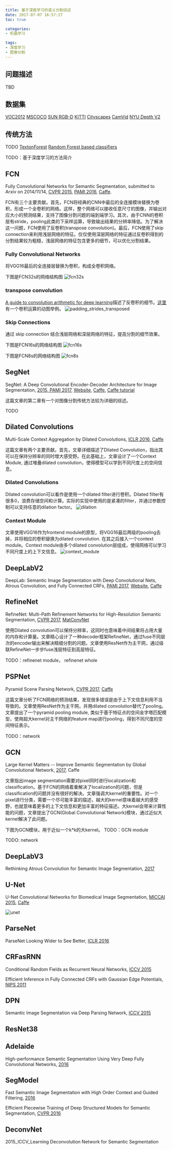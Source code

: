 ```yaml
---
title: 基于深度学习的语义分割综述
date: 2017-07-07 16:57:27
toc: true

categories:
- 机器学习

tags:
- 深度学习
- 图像分割
---
```


## 问题描述
TBD

## 数据集
[VOC2012](http://host.robots.ox.ac.uk/pascal/VOC/voc2012/)
[MSCOCO](http://mscoco.org/)
[SUN RGB-D](http://rgbd.cs.princeton.edu/)
[KITTI](http://www.cvlibs.net/datasets/kitti/)
[Cityscapes](https://www.cityscapes-dataset.com/)
[CamVid](http://mi.eng.cam.ac.uk/research/projects/VideoRec/CamVid/)
[NYU Depth V2](http://cs.nyu.edu/~silberman/datasets/nyu_depth_v2.html)

## 传统方法
TODO
[TextonForest](http://mi.eng.cam.ac.uk/~cipolla/publications/inproceedings/2008-CVPR-semantic-texton-forests.pdf)
[Random Forest based classifiers](http://www.cse.chalmers.se/edu/year/2011/course/TDA361/Advanced%20Computer%20Graphics/BodyPartRecognition.pdf)

TODO：基于深度学习的方法简介

## FCN
Fully Convolutional Networks for Semantic Segmentation, submitted to Arxiv on 2014/11/14, [CVPR 2015](https://arxiv.org/abs/1411.4038), [PAMI 2016](https://arxiv.org/abs/1605.06211), [Caffe](https://github.com/shelhamer/fcn.berkeleyvision.org).

FCN有三个主要贡献。首先，FCN将经典的CNN中最后的全连接模块替换为卷积，形成一个全卷积的网络。这样，整个网络可以接收任意尺寸的图像，并输出对应大小的预测结果，支持了图像分割问题的端到端学习。其次，由于CNN的卷积层有stride，pooling此类的下采样运算，导致输出结果的分辨率降低。为了解决这一问题，FCN使用了反卷积(transpose convolution)。最后，FCN使用了skip connection来利用浅层网络的特征。仅仅使用深层网络的特征通过反卷积得到的分割结果较为粗糙，浅层网络的特征包含更多的细节，可以优化分割结果。

### Fully Convolutional Networks
将VGG16最后的全连接层替换为卷积，构成全卷积网络。

下图是FCN32s的网络结构图
![fcn32s](/content/images/2017/7/fcn32s.png)

### transpose convolution
[A guide to convolution arithmetic for deep learning](https://arxiv.org/abs/1603.07285)描述了反卷积的细节。[这里](https://github.com/vdumoulin/conv_arithmetic)有一个卷积运算的动图举例。
![padding_strides_transposed](/content/images/2017/7/padding_strides_transposed.gif)

### Skip Connections
通过 skip connection 结合浅层网络和深层网络的特征，提高分割的细节效果。

下图是FCN16s的网络结构图
![fcn16s](/content/images/2017/7/fcn16s.png)

下图是FCN8s的网络结构图
![fcn8s](/content/images/2017/7/fcn8s.png)

## SegNet
SegNet: A Deep Convolutional Encoder-Decoder Architecture for Image Segmentation, [2015, PAMI 2017](https://arxiv.org/abs/1511.00561), [Website](http://mi.eng.cam.ac.uk/projects/segnet/), [Caffe](https://github.com/alexgkendall/caffe-segnet), [Caffe tutorial](https://github.com/alexgkendall/SegNet-Tutorial)

这篇文章的第二章有一个对图像分割传统方法较为详细的综述。

TODO


## Dilated Convolutions
Multi-Scale Context Aggregation by Dilated Convolutions, [ICLR 2016](https://arxiv.org/abs/1511.07122), [Caffe](https://github.com/fyu/dilation)

这篇文章有两个主要贡献。首先，文章详细描述了Dilated Convolution，指出其可以在保持分辨率的同时增大感受野。在此基础上，文章设计了一个Context Module, 通过堆叠dilated convolution，使得模型可以学到不同尺度上的空间信息。

### Dilated Convolutions
Dilated convolution可以看作是使用一个dilated filter进行卷积。Dilated filter有很多0，浪费存储空间和计算。实际的实现中使用的是紧凑的filter，并通过参数控制可以支持任意的dilation factor。
![dilation](/content/images/2017/7/dilation.gif)

### Context Module
文章使用VGG16作为frontend module的原型，将VGG16最后两级的pooling去掉，并将相应的卷积替换为dilated convolution. 在其之后接入一个context module。Context module由多个dilated convolution层组成，使得网络可以学习不同尺度上的上下文信息。
![context_module](/content/images/2017/7/context_module.png)

## DeepLabV2
DeepLab: Semantic Image Segmentation with Deep Convolutional Nets, Atrous Convolution, and Fully Connected CRFs, [PAMI 2017](https://arxiv.org/abs/1606.00915), [Website](http://liangchiehchen.com/projects/DeepLab.html), [Caffe](https://bitbucket.org/aquariusjay/deeplab-public-ver2)



## RefineNet
RefineNet: Multi-Path Refinement Networks for High-Resolution Semantic Segmentation, [CVPR 2017](https://arxiv.org/abs/1611.06612), [MatConvNet](https://github.com/guosheng/refinenet)

使用Dilated convolution可以保持分辨率，这同时也意味着中间结果将占用大量的内存和计算量。文章精心设计了一种decoder框架RefineNet，通过fuse不同层次的encoder输出来解决精细分割的问题。文章使用ResNet作为主干网，通过级联RefineNet一步步fuse浅层特征到高层特征。

TODO：refinenet module， refinenet whole

## PSPNet
Pyramid Scene Parsing Network, [CVPR 2017](https://arxiv.org/abs/1612.01105), [Caffe](https://github.com/hszhao/PSPNet)

这篇文章分析了FCN网络的预测结果，发现很多错误是由于上下文信息利用不当导致的。文章使用ResNet作为主干网，并用dilated convolution替代了pooling。文章提出了一个pyramid pooling module, 类似于基于特征点的空间金字塔匹配模型，使用超大kernel对主干网络的feature map进行pooling，得到不同尺度的空间特征表示。

TODO：network

## GCN
Large Kernel Matters -- Improve Semantic Segmentation by Global Convolutional Network, [2017](https://arxiv.org/abs/1703.02719), Caffe

文章指出image segmentation需要对pixel同时进行localization和classification。基于FCN的网络着重解决了localization的问题，但是classification的问题并没有很好的解决。文章强调大kernel的重要性。对一个pixel进行分类，需要一个尽可能丰富的描述，越大的kernel意味着越大的感受野，也就意味着更多的上下文信息和更加丰富的特征描述。大kernel会带来计算性能的问题，文章提出了GCN(Global Convolutional Network)模块，通过近似大kernel解决了此问题。

下图为GCN模块，用于近似一个k*k的大kernel。
TODO：GCN module

TODO: network

## DeepLabV3
Rethinking Atrous Convolution for Semantic Image Segmentation, [2017](https://arxiv.org/abs/1706.05587)

## U-Net
U-Net Convolutional Networks for Biomedical Image Segmentation, [MICCAI 2015](https://arxiv.org/abs/1505.04597), [Caffe](https://lmb.informatik.uni-freiburg.de/people/ronneber/u-net/)

![unet](/content/images/2017/7/unet.png)


## ParseNet
ParseNet Looking Wider to See Better, [ICLR 2016](https://arxiv.org/abs/1506.04579)

## CRFasRNN
Conditional Random Fields as Recurrent Neural Networks, [ICCV 2015](https://arxiv.org/abs/1502.03240)

Efficient Inference in Fully Connected CRFs with Gaussian Edge Potentials, [NIPS 2011](https://arxiv.org/abs/1210.5644)

## DPN
Semantic Image Segmentation via Deep Parsing Network, [ICCV 2015](https://arxiv.org/abs/1509.02634)

## ResNet38

## Adelaide
High-performance Semantic Segmentation Using Very Deep Fully Convolutional Networks, [2016](https://arxiv.org/abs/1604.04339)


## SegModel
Fast Semantic Image Segmentation with High Order Context and Guided Filtering, [2016](https://arxiv.org/abs/1605.04068)

Efficient Piecewise Training of Deep Structured Models for Semantic Segmentation, [CVPR 2016](https://arxiv.org/abs/1504.01013)

## DeconvNet
2015_ICCV_Learning Deconvolution Network for Semantic Segmentation
